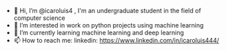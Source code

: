 - 👋 Hi, I’m @icaroluis4 , I'm an undergraduate student in the field of computer science
- 👀 I’m interested in work on python projects using machine learning
- 🌱 I’m currently learning machine learning and deep learning
- 📫 How to reach me: linkedin: https://www.linkedin.com/in/icaroluis444/

<!---
icaroluis4/icaroluis4 is a ✨ special ✨ repository because its `README.md` (this file) appears on your GitHub profile.
You can click the Preview link to take a look at your changes.
--->
